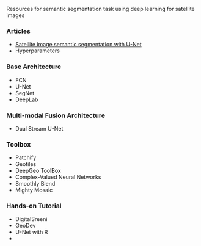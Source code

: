 Resources for semantic segmentation task using deep learning for satellite images

### Articles
* [Satellite image semantic segmentation with U-Net](https://medium.com/vooban-ai/satellite-image-segmentation-a-workflow-with-u-net-7ff992b2a56e)
* Hyperparameters

### Base Architecture
* FCN
* U-Net
* SegNet
* DeepLab

### Multi-modal Fusion Architecture
* Dual Stream U-Net

### Toolbox
* Patchify
* Geotiles
* DeepGeo ToolBox
* Complex-Valued Neural Networks
* Smoothly Blend 
* Mighty Mosaic

### Hands-on Tutorial
* DigitalSreeni
* GeoDev
* U-Net with R
* 

